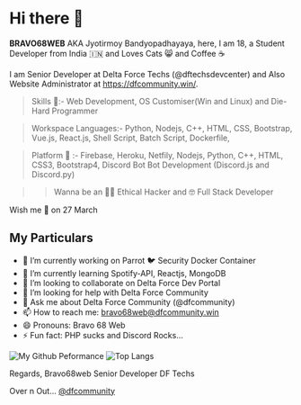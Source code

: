 # Hi there 👋

<!--
**BRAVO68WEB/BRAVO68WEB** is a ✨ _special_ ✨ repository because its `README.md` (this file) appears on your GitHub profile.

Here are some ideas to get you started:
-->
 **BRAVO68WEB** AKA Jyotirmoy Bandyopadhayaya, here, I am 18, a Student Developer from India 🇮🇳 and Loves Cats 😸 and Coffee ☕

I am Senior Developer at Delta Force Techs (@dftechsdevcenter) and Also Website Administrator at https://dfcommunity.win/.

>Skills 💪:-
Web Development, OS Customiser(Win and Linux) and Die-Hard Programmer

>Workspace Languages:-
Python, Nodejs, C++, HTML, CSS, Bootstrap, Vue.js, React.js, Shell Script, Batch Script, Dockerfile,  

>Platform 🤠 :-
Firebase, Heroku, Netfily, Nodejs, Python, C++, HTML, CSS3, Bootstrap4, Discord Bot Bot Development (Discord.js and Discord.py)

>>Wanna be an 🕵️‍♂️ Ethical Hacker and 🤓 Full Stack Developer

Wish me 🎂 on 27 March

## My Particulars

- 🔭 I’m currently working on Parrot 🐦 Security Docker Container
- 🌱 I’m currently learning Spotify-API, Reactjs, MongoDB
- 👯 I’m looking to collaborate on Delta Force Dev Portal
- 🤔 I’m looking for help with Delta Force Community
- 💬 Ask me about Delta Force Community (@dfcommunity)
- 📫 How to reach me: [bravo68web@dfcommunity.win](bravo68web@dfcommunity.win)
- 😄 Pronouns: Bravo 68 Web
- ⚡ Fun fact: PHP sucks and Discord Rocks...

![My Github Peformance](https://github-readme-stats.vercel.app/api?username=Bravo68web&show_icons=true&theme=dracula&count_private=true)
![Top Langs](https://github-readme-stats.vercel.app/api/top-langs/?username=bravo68web&layout=compact)

Regards,
Bravo68web
Senior Developer
DF Techs

Over n Out... 
[@dfcommunity](https://GitHub.com/Dfcommunity)
